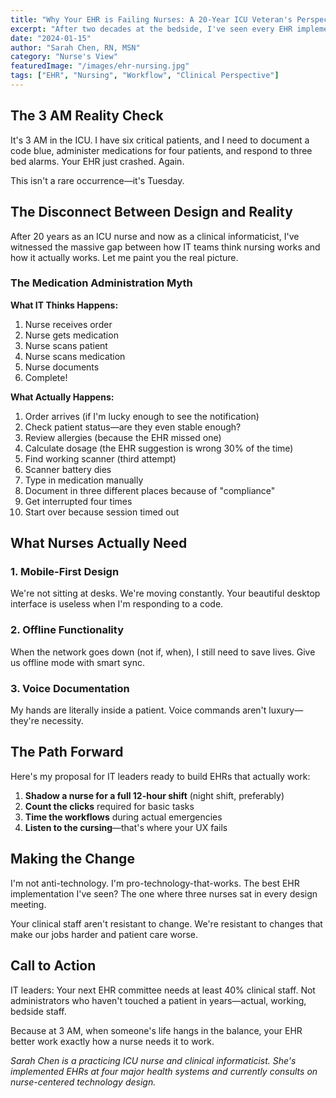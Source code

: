 ```yaml
---
title: "Why Your EHR is Failing Nurses: A 20-Year ICU Veteran's Perspective"
excerpt: "After two decades at the bedside, I've seen every EHR implementation mistake. Here's what IT leaders need to understand about nursing workflows."
date: "2024-01-15"
author: "Sarah Chen, RN, MSN"
category: "Nurse's View"
featuredImage: "/images/ehr-nursing.jpg"
tags: ["EHR", "Nursing", "Workflow", "Clinical Perspective"]
---
```


## The 3 AM Reality Check

It's 3 AM in the ICU. I have six critical patients, and I need to document a code blue, administer medications for four patients, and respond to three bed alarms. Your EHR just crashed. Again.

This isn't a rare occurrence—it's Tuesday.

## The Disconnect Between Design and Reality

After 20 years as an ICU nurse and now as a clinical informaticist, I've witnessed the massive gap between how IT teams think nursing works and how it actually works. Let me paint you the real picture.

### The Medication Administration Myth

**What IT Thinks Happens:**
1. Nurse receives order
2. Nurse gets medication
3. Nurse scans patient
4. Nurse scans medication
5. Nurse documents
6. Complete!

**What Actually Happens:**
1. Order arrives (if I'm lucky enough to see the notification)
2. Check patient status—are they even stable enough?
3. Review allergies (because the EHR missed one)
4. Calculate dosage (the EHR suggestion is wrong 30% of the time)
5. Find working scanner (third attempt)
6. Scanner battery dies
7. Type in medication manually
8. Document in three different places because of "compliance"
9. Get interrupted four times
10. Start over because session timed out

## What Nurses Actually Need

### 1. Mobile-First Design
We're not sitting at desks. We're moving constantly. Your beautiful desktop interface is useless when I'm responding to a code.

### 2. Offline Functionality
When the network goes down (not if, when), I still need to save lives. Give us offline mode with smart sync.

### 3. Voice Documentation
My hands are literally inside a patient. Voice commands aren't luxury—they're necessity.

## The Path Forward

Here's my proposal for IT leaders ready to build EHRs that actually work:

1. **Shadow a nurse for a full 12-hour shift** (night shift, preferably)
2. **Count the clicks** required for basic tasks
3. **Time the workflows** during actual emergencies
4. **Listen to the cursing**—that's where your UX fails

## Making the Change

I'm not anti-technology. I'm pro-technology-that-works. The best EHR implementation I've seen? The one where three nurses sat in every design meeting.

Your clinical staff aren't resistant to change. We're resistant to changes that make our jobs harder and patient care worse.

## Call to Action

IT leaders: Your next EHR committee needs at least 40% clinical staff. Not administrators who haven't touched a patient in years—actual, working, bedside staff.

Because at 3 AM, when someone's life hangs in the balance, your EHR better work exactly how a nurse needs it to work.

*Sarah Chen is a practicing ICU nurse and clinical informaticist. She's implemented EHRs at four major health systems and currently consults on nurse-centered technology design.*
